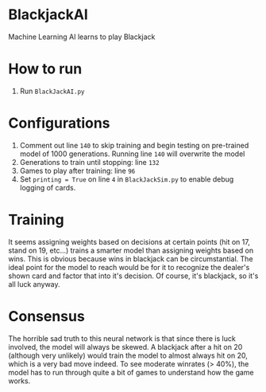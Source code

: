 # BlackjackAI
Machine Learning AI learns to play Blackjack

# How to run
1. Run `BlackJackAI.py`

# Configurations
1. Comment out line `140` to skip training and begin testing on pre-trained model of 1000 generations. Running line `140` will overwrite the model
2. Generations to train until stopping: line `132`
3. Games to play after training: line `96`
4. Set `printing = True` on line `4` in `BlackJackSim.py` to enable debug logging of cards.

# Training
It seems assigning weights based on decisions at certain points (hit on 17, stand on 19, etc...) trains a smarter model than assigning weights based on wins. This is obvious because wins in blackjack can be circumstantial. The ideal point for the model to reach would be for it to recognize the dealer's shown card and factor that into it's decision. Of course, it's blackjack, so it's all luck anyway.

# Consensus
The horrible sad truth to this neural network is that since there is luck involved, the model will always be skewed. A blackjack after a hit on 20 (although very unlikely) would train the model to almost always hit on 20, which is a very bad move indeed. To see moderate winrates (> 40%), the model has to run through quite a bit of games to understand how the game works.
